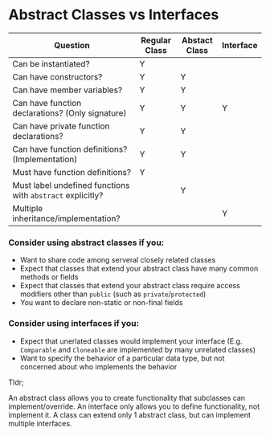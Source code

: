 # Abstract Classes vs Interfaces

| Question                                                   | Regular Class | Abstact Class | Interface |
| ---------------------------------------------------------- | ------------- | ------------- | --------- |
| Can be instantiated?                                       | Y             |               |           |
| Can have constructors?                                     | Y             | Y             |           |
| Can have member variables?                                 | Y             | Y             |           |
| Can have function declarations? (Only signature)           | Y             | Y             | Y         |
| Can have private function declarations?                    | Y             | Y             |           |
| Can have function definitions? (Implementation)            | Y             | Y             |           |
| Must have function definitions?                            | Y             |               |           |
| Must label undefined functions with `abstract` explicitly? |               | Y             |           |
| Multiple inheritance/implementation?                       |               |               | Y         |

### Consider using abstract classes if you:

- Want to share code among serveral closely related classes
- Expect that classes that extend your abstract class have many common methods or fields
- Expect that classes that extend your abstract class require access modifiers other than `public` (such as `private`/`protected`)
- You want to declare non-static or non-final fields

### Consider using interfaces if you:
- Expect that unerlated classes would implement your interface (E.g. `Comparable` and `Cloneable` are implemented by many unrelated classes)
- Want to specify the behavior of a particular data type, but not concerned about who implements the behavior

Tldr;

An abstract class allows you to create functionality that subclasses can implement/override. An interface only allows you to define functionality, not implement it. A class can extend only 1 abstract class, but can implement multiple interfaces.
